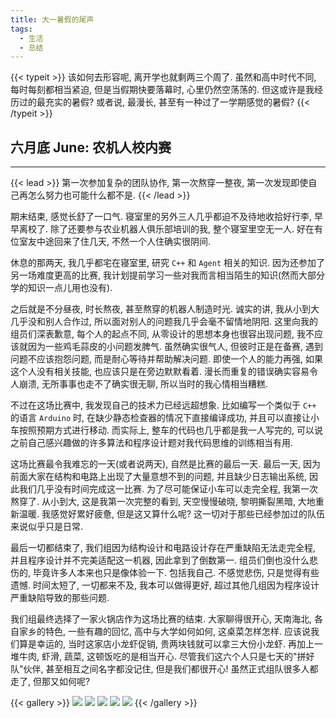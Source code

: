 ```yaml
---
title: 大一暑假的尾声
tags:
  - 生活
  - 总结
---
```

{{< typeit >}}
该如何去形容呢, 离开学也就剩两三个周了. 虽然和高中时代不同, 每时每刻都相当紧迫, 但是当假期快要落幕时, 心里仍然空荡荡的. 但这或许是我经历过的最充实的暑假? 或者说, 最漫长, 甚至有一种过了一学期感觉的暑假?
{{< /typeit >}}

## 六月底 June: 农机人校内赛
---
{{< lead >}}
第一次参加复杂的团队协作, 第一次熬穿一整夜, 第一次发现即使自己再怎么努力也可能什么都不是.
{{< /lead >}}

期末结束, 感觉长舒了一口气. 寝室里的另外三人几乎都迫不及待地收拾好行李, 早早离校了. 除了还要参与农业机器人俱乐部培训的我, 整个寝室里空无一人. 好在有位室友中途回来了住几天, 不然一个人住确实很阴间.

休息的那两天, 我几乎都宅在寝室里, 研究 `C++` 和 `Agent` 相关的知识. 因为还参加了另一场难度更高的比赛, 我计划提前学习一些对我而言相当陌生的知识(然而大部分学的知识一点儿用也没有).

之后就是不分昼夜, 时长熬夜, 甚至熬穿的机器人制造时光. 诚实的讲, 我从小到大几乎没和别人合作过, 所以面对别人的问题我几乎会毫不留情地阴阳. 这里向我的组员们深表歉意, 每个人的起点不同, 从零设计的思想本身也很容出现问题, 我不应该就因为一些鸡毛蒜皮的小问题发脾气. 虽然确实很气人, 但彼时正是在备赛, 遇到问题不应该抱怨问题, 而是耐心等待并帮助解决问题. 即使一个人的能力再强, 如果这个人没有相关技能, 也应该只是在旁边默默看着. 漫长而重复的错误确实容易令人崩溃, 无所事事也走不了确实很无聊, 所以当时的我心情相当糟糕.

不过在这场比赛中, 我发现自己的技术力已经远超想象. 比如编写一个类似于 `C++` 的语言 `Arduino` 时, 在缺少静态检查器的情况下直接编译成功, 并且可以直接让小车按照预期方式进行移动. 而实际上, 整车的代码也几乎都是我一人写完的, 可以说之前自己感兴趣做的许多算法和程序设计题对我代码思维的训练相当有用.

这场比赛最令我难忘的一天(或者说两天), 自然是比赛的最后一天. 最后一天, 因为前面大家在结构和电路上出现了大量意想不到的问题, 并且缺少日志输出系统, 因此我们几乎没有时间完成这一比赛. 为了尽可能保证小车可以走完全程, 我第一次熬穿了. 从小到大, 这是我第一次完整的看到, 天空慢慢破晓, 黎明撕裂黑暗, 大地重新温暖. 我感觉好累好疲惫, 但是这又算什么呢? 这一切对于那些已经参加过的队伍来说似乎只是日常.

最后一切都结束了, 我们组因为结构设计和电路设计存在严重缺陷无法走完全程, 并且程序设计并不完美适配这一机器, 因此拿到了倒数第一. 组员们倒也没什么悲伤的, 毕竟许多人本来也只是像体验一下. 包括我自己. 不感觉悲伤, 只是觉得有些遗憾. 时间太短了, 一切都来不及, 我本可以做得更好, 超过其他几组因为程序设计严重缺陷导致的那些问题.

我们组最终选择了一家火锅店作为这场比赛的结束. 大家聊得很开心, 天南海北, 各自家乡的特色, 一些有趣的回忆, 高中与大学如何如何, 这桌菜怎样怎样. 应该说我们算是幸运的, 当时这家店小龙虾促销, 贵两块钱就可以拿三大份小龙虾. 再加上一堆牛肉, 虾滑, 蔬菜, 这顿饭吃的是相当开心. 尽管我们这六个人只是七天的"拼好队"伙伴, 甚至相互之间名字都没记住, 但是我们都很开心! 虽然正式组队很多人都走了, 但那又如何呢?

{{< gallery >}}
	<img src="https://files.hollowlib.top/public/2025080dbd2d493fc8df0b51db1ea8fcdf525c.jpg">
	<img src="https://files.hollowlib.top/public/202508abedcc50d57eb646b7bfc451d2b86f34.jpg">
	<img src="https://files.hollowlib.top/public/202508d363c6dd390c1d50af9cbda996084677.jpg">
	<img src="https://files.hollowlib.top/public/20250858bd25431e3777073bd9c071982c348f.jpg">
	<img src="https://files.hollowlib.top/public/2025088cd3317548a781018c0ded29ae1db50d.jpg">
{{< /gallery >}}